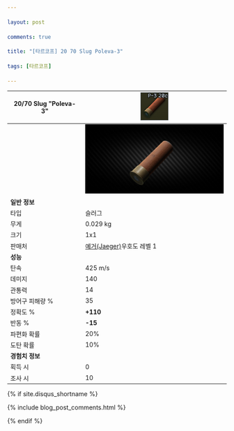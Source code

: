 ```yaml
---

layout: post

comments: true

title: "[타르코프] 20 70 Slug Poleva-3"

tags: [타르코프]

---
```


|20/70 Slug "Poleva-3"|![20/70 Slug "Poleva-3"](/assets/image/tarkov/bullet/70x20SLUG_poleva3-icon.png)|
|--|--|
||![20/70 Slug "Poleva-3"](/assets/image/tarkov/bullet/70x20SLUG_poleva3.png)|
|**일반 정보**|
|타입|슬러그|
|무게|0.029 kg|
|크기|1x1|
|판매처|[예거(Jaeger)](https://dndl93.github.io/_posts/2021-02-07-%ED%83%80%EB%A5%B4%EC%BD%94%ED%94%84-%EC%98%88%EA%B1%B0(Jaeger)/)우호도 레벨 1|
|**성능**|
|탄속|425 m/s|
|데미지|140|
|관통력|14|
|방어구 피해량 %|35|
|정확도 %|**+110**|
|반동 %|**-15**|
|파편화 확률|20%|
|도탄 확률|10%|
|**경험치 정보**|
|획득 시|0|
|조사 시|10|

{% if site.disqus_shortname %}

<div class="comments">

  {% include blog_post_comments.html %}

</div>

{% endif %}

<div id="disqus_thread"></div>